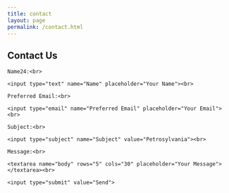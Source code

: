 ```yaml
---
title: contact
layout: page
permalink: /contact.html
---
```

<div class="contactForm">
<h2>Contact Us</h2>
<form action="mailto:libraryrdds@pobox.upenn.edu,jfarm@upenn.edu" method="get" enctype="text/plain">

    Name24:<br>

    <input type="text" name="Name" placeholder="Your Name"><br>

    Preferred Email:<br>

    <input type="email" name="Preferred Email" placeholder="Your Email"><br>
    
    Subject:<br>
    
    <input type="subject" name="Subject" value="Petrosylvania"><br>

    Message:<br>

    <textarea name="body" rows="5" cols="30" placeholder="Your Message"></textarea><br>

    <input type="submit" value="Send">

  </form>
